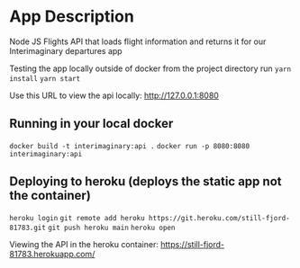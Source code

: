 # App Description

Node JS Flights API that loads flight information and returns it for our Interimaginary departures app

Testing the app locally outside of docker from the project directory run
`yarn install`
`yarn start`

Use this URL to view the api locally:
<http://127.0.0.1:8080>

## Running in your local docker

`docker build -t interimaginary:api .`
`docker run -p 8080:8080 interimaginary:api`

## Deploying to heroku (deploys the static app not the container)

`heroku login`
`git remote add heroku https://git.heroku.com/still-fjord-81783.git`
`git push heroku main`
`heroku open`

Viewing the API in the heroku container:
<https://still-fjord-81783.herokuapp.com/>
